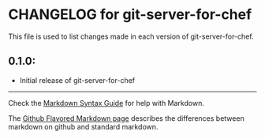 # CHANGELOG for git-server-for-chef

This file is used to list changes made in each version of git-server-for-chef.

## 0.1.0:

* Initial release of git-server-for-chef

- - - 
Check the [Markdown Syntax Guide](http://daringfireball.net/projects/markdown/syntax) for help with Markdown.

The [Github Flavored Markdown page](http://github.github.com/github-flavored-markdown/) describes the differences between markdown on github and standard markdown.
